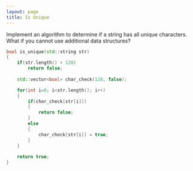 ```yaml
---
layout: page
title: Is Unique
---
```


Implement an algorithm to determine if a string has all unique characters. What if you cannot use additional data structures? 


```c++
bool is_unique(std::string str)
{
    if(str.length() > 128)
        return false;
    
    std::vector<bool> char_check(128, false);

    for(int i=0; i<str.length(); i++)
    {
        if(char_check[str[i]])
        {
            return false;
        }
        else
        {
            char_check[str[i]] = true;
        }
    }
    
    return true;
}
```
